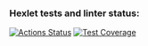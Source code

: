 ### Hexlet tests and linter status:
[![Actions Status](https://github.com/vladsus17/frontend-project-46/actions/workflows/hexlet-check.yml/badge.svg)](https://github.com/vladsus17/frontend-project-46/actions)
[![Test Coverage](https://api.codeclimate.com/v1/badges/798e72d5ee9c3b195be8/test_coverage)](https://codeclimate.com/github/vladsus17/frontend-project-46/test_coverage)
